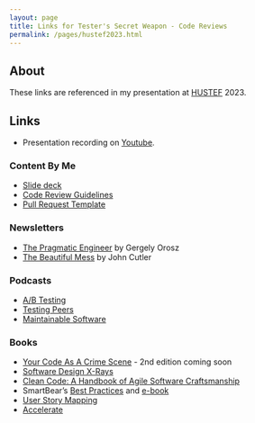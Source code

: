 ```yaml
---
layout: page
title: Links for Tester's Secret Weapon - Code Reviews
permalink: /pages/hustef2023.html
---
```


## About

These links are referenced in my presentation at [HUSTEF](https://www.hustef.hu/) 2023.

## Links

* Presentation recording on [Youtube](https://www.youtube.com/watch?v=FMDAcmr_mXg).

### Content By Me

* [Slide deck](https://bertold.github.io/hustef2023-codereviews.pdf)
* [Code Review Guidelines](https://bertold.kolics.net/pages/codereview.html)
* [Pull Request Template](https://bertold.kolics.net/pages/prtemplate.html)

### Newsletters

* [The Pragmatic Engineer](https://newsletter.pragmaticengineer.com/) by Gergely Orosz
* [The Beautiful Mess](https://cutlefish.substack.com/) by John Cutler

### Podcasts

* [A/B Testing](https://podcasters.spotify.com/pod/show/abtesting)
* [Testing Peers](https://testingpeers.com/)
* [Maintainable Software](https://maintainable.fm/)

### Books

* [Your Code As A Crime Scene](https://pragprog.com/titles/atcrime2/your-code-as-a-crime-scene-second-edition/) - 2nd edition coming soon
* [Software Design X-Rays](https://pragprog.com/titles/atevol/software-design-x-rays/)
* [Clean Code: A Handbook of Agile Software Craftsmanship](https://www.amazon.com/Clean-Code-Handbook-Software-Craftsmanship/dp/0132350882)
* SmartBear’s [Best Practices](https://smartbear.com/learn/code-review/best-practices-for-peer-code-review/) and [e-book](https://smartbear.com/resources/ebooks/best-kept-secrets-of-code-review/)
* [User Story Mapping](https://www.amazon.com/User-Story-Mapping-Discover-Product/dp/1491904909)
* [Accelerate](https://nicolefv.com/book)
